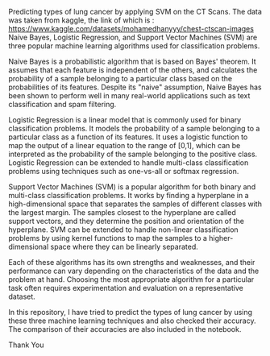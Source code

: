 
Predicting types of lung cancer by applying SVM on the CT Scans. 
The data was taken from kaggle, the link of which is : https://www.kaggle.com/datasets/mohamedhanyyy/chest-ctscan-images
Naive Bayes, Logistic Regression, and Support Vector Machines (SVM) are three popular machine learning algorithms used for classification problems.

Naive Bayes is a probabilistic algorithm that is based on Bayes' theorem. It assumes that each feature is independent of the others, and calculates the probability of a sample belonging to a particular class based on the probabilities of its features. Despite its "naive" assumption, Naive Bayes has been shown to perform well in many real-world applications such as text classification and spam filtering.

Logistic Regression is a linear model that is commonly used for binary classification problems. It models the probability of a sample belonging to a particular class as a function of its features. It uses a logistic function to map the output of a linear equation to the range of [0,1], which can be interpreted as the probability of the sample belonging to the positive class. Logistic Regression can be extended to handle multi-class classification problems using techniques such as one-vs-all or softmax regression.

Support Vector Machines (SVM) is a popular algorithm for both binary and multi-class classification problems. It works by finding a hyperplane in a high-dimensional space that separates the samples of different classes with the largest margin. The samples closest to the hyperplane are called support vectors, and they determine the position and orientation of the hyperplane. SVM can be extended to handle non-linear classification problems by using kernel functions to map the samples to a higher-dimensional space where they can be linearly separated.

Each of these algorithms has its own strengths and weaknesses, and their performance can vary depending on the characteristics of the data and the problem at hand. Choosing the most appropriate algorithm for a particular task often requires experimentation and evaluation on a representative dataset.


In this repository, I have tried to predict the types of lung cancer by using these three machine learning techniques and also checked their accuracy. The comparison of their accuracies are also included in the notebook.

Thank You
